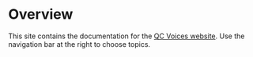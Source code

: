# Overview

This site contains the documentation for the [QC Voices website](http://qcvoices.qwriting.qc.cuny.edu/). Use the navigation bar at the right to choose topics.

